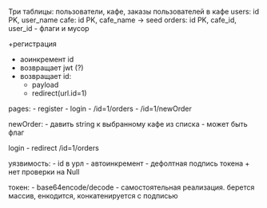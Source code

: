 Три таблицы: пользователи, кафе, заказы пользователей в кафе
users: id PK, user_name
cafe: id PK, cafe_name -> seed
orders: id PK, cafe_id, user_id - флаги и мусор

+регистрация 
   - аоинкремент id
   - возвращает jwt (?)
   - возвращает id:
     - payload
     - redirect(url.id=1)

pages:
    - register
    - login
    - /id=1/orders
    - /id=1/newOrder

newOrder:
    - давить string к выбранному кафе из списка
    - может быть флаг

login
    - redirect /id=1/orders

уязвимость:
    - id в урл - автоинкремент
    - дефолтная подпись токена + нет проверки на Null
    

токен:
    - base64encode/decode
    - самостоятельная реализация. берется массив, енкодится, конкатенируется с подписью
